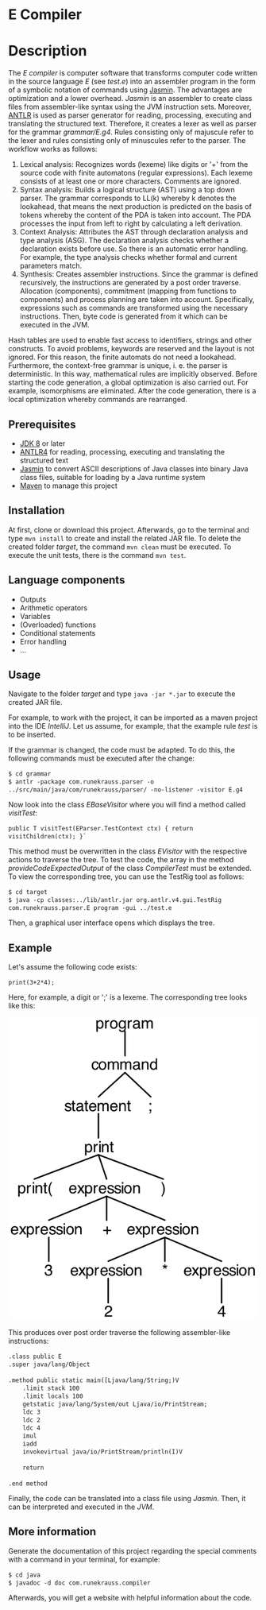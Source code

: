 E Compiler
============

# Description
The *E compiler* is computer software that transforms computer code written in the source language *E* (see *test.e*) into an assembler program in the form of a symbolic notation of commands using [Jasmin](http://jasmin.sourceforge.net). The advantages are optimization and a lower overhead. *Jasmin* is an assembler to create class files from assembler-like syntax using the JVM instruction sets. Moreover, [ANTLR](http://jasmin.sourceforge.net) is used as parser generator for reading, processing, executing and translating the structured text. Therefore, it creates a lexer as well as parser for the grammar *grammar/E.g4*. Rules consisting only of majuscule refer to the lexer and rules consisting only of minuscules refer to the parser. The workflow works as follows:

1. Lexical analysis: Recognizes words (lexeme) like digits or '+' from the source code with finite automatons (regular expressions). Each lexeme consists of at least one or more characters. Comments are ignored.
2. Syntax analysis: Builds a logical structure (AST) using a top down parser. The grammar corresponds to LL(k) whereby k denotes the lookahead, that means the next production is predicted on the basis of tokens whereby the content of the PDA is taken into account. The PDA processes the input from left to right by calculating a left derivation.
3. Context Analysis: Attributes the AST through declaration analysis and type analysis (ASG). The declaration analysis checks whether a declaration exists before use. So there is an automatic error handling. For example, the type analysis checks whether formal and current parameters match.
4. Synthesis: Creates assembler instructions. Since the grammar is defined recursively, the instructions are generated by a post order traverse. Allocation (components), commitment (mapping from functions to components) and process planning are taken into account. Specifically, expressions such as commands are transformed using the necessary instructions. Then, byte code is generated from it which can be executed in the JVM.

Hash tables are used to enable fast access to identifiers, strings and other constructs. To avoid problems, keywords are reserved and the layout is not ignored. For this reason, the finite automats do not need a lookahead. Furthermore, the context-free grammar is unique, i. e. the parser is deterministic. In this way, mathematical rules are implicitly observed. Before starting the code generation, a global optimization is also carried out. For example, isomorphisms are eliminated. After the code generation, there is a local optimization whereby commands are rearranged.

## Prerequisites
+ [JDK 8](http://www.oracle.com/technetwork/java/javase/downloads/jdk8-downloads-2133151.html) or later
+ [ANTLR4](http://www.antlr.org) for reading, processing, executing and translating the structured text
+ [Jasmin](http://jasmin.sourceforge.net) to convert ASCII descriptions of Java classes into binary Java class files, suitable for loading by a Java runtime system
+ [Maven](http://maven.apache.org) to manage this project

## Installation
At first, clone or download this project. Afterwards, go to the terminal and type `mvn install` to create and install the related JAR file. To delete the created folder *target*, the command `mvn clean` must be executed. To execute the unit tests, there is the command `mvn test`.

## Language components
+ Outputs
+ Arithmetic operators
+ Variables
+ (Overloaded) functions
+ Conditional statements
+ Error handling
+ ...

## Usage
Navigate to the folder *target* and type `java -jar *.jar` to execute the created JAR file. 

For example, to work with the project, it can be imported as a maven project into the IDE *IntelliJ*. Let us assume, for example, that the example rule *test* is to be inserted.

If the grammar is changed, the code must be adapted. To do this, the following commands must be executed after the change:

```
$ cd grammar
$ antlr -package com.runekrauss.parser -o ../src/main/java/com/runekrauss/parser/ -no-listener -visitor E.g4
```

Now look into the class *EBaseVisitor* where you will find a method called *visitTest*:

```
public T visitTest(EParser.TestContext ctx) { return visitChildren(ctx); }`
```

This method must be overwritten in the class *EVisitor* with the respective actions to traverse the tree. To test the code, the array in the method *provideCodeExpectedOutput* of the class *CompilerTest* must be extended. To view the corresponding tree, you can use the TestRig tool as follows:

```
$ cd target
$ java -cp classes:../lib/antlr.jar org.antlr.v4.gui.TestRig com.runekrauss.parser.E program -gui ../test.e
```

Then, a graphical user interface opens which displays the tree.

## Example

Let's assume the following code exists:

```
print(3+2*4);
```

Here, for example, a digit or ';' is a lexeme. The corresponding tree looks like this:

![Parser Tree](img/parse_tree.png "Parser Tree")

This produces over post order traverse the following assembler-like instructions:

```
.class public E
.super java/lang/Object

.method public static main([Ljava/lang/String;)V
	.limit stack 100
	.limit locals 100
	getstatic java/lang/System/out Ljava/io/PrintStream;
	ldc 3
	ldc 2
	ldc 4
	imul
	iadd
	invokevirtual java/io/PrintStream/println(I)V

	return

.end method
```

Finally, the code can be translated into a class file using *Jasmin*. Then, it can be interpreted and executed in the *JVM*.

## More information
Generate the documentation of this project regarding the special comments with a command in your terminal, for example:

```
$ cd java
$ javadoc -d doc com.runekrauss.compiler
```

Afterwards, you will get a website with helpful information about the code.